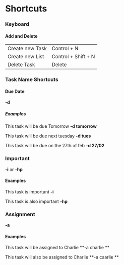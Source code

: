 Shortcuts
=========



### Keyboard ###
#### Add and Delete ###
|                      |                            |
| :------------------- | :------------------------- |
| Create new Task      | Control + N    | 
| Create new List      | Control + Shift + N    |
| Delete Task          | Delete |



### Task Name Shortcuts ###
#### Due Date ####
**-d**

##### Examples #####
This task will be due Tomorrow **-d tomorrow**

This task will be due next tuesday **-d tues**

This task will be due on the 27th of feb **-d 27/02**

### Important ###
**-i** or **-hp**

#### Examples #####
This task is important **-i**

This task is also important **-hp**

### Assignment ###
**-a**

#### Examples ####
This task will be assigned to Charlie **-a charlie **

This task will also be assigned to Charlie **-a caarlie **